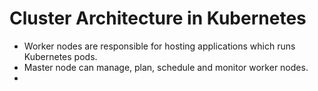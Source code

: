 # Cluster Architecture in Kubernetes

- Worker nodes are responsible for hosting applications which runs Kubernetes pods.
- Master node can manage, plan, schedule and monitor worker nodes.
- 